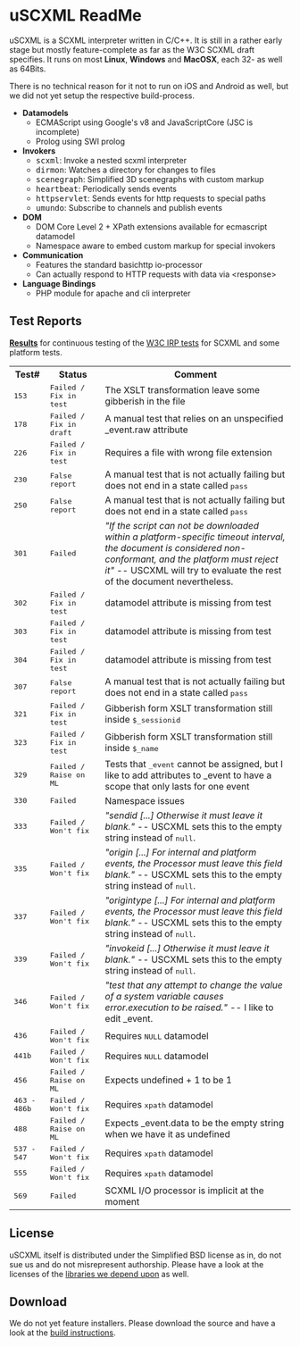 # uSCXML ReadMe

uSCXML is a SCXML interpreter written in C/C++. It is still in a rather early stage but mostly
feature-complete as far as the W3C SCXML draft specifies. It runs on most <b>Linux</b>,
<b>Windows</b> and <b>MacOSX</b>, each 32- as well as 64Bits. 

There is no technical reason for it not to run on iOS and Android as well, but we did not yet setup
the respective build-process.

   * <b>Datamodels</b>
       * ECMAScript using Google's v8 and JavaScriptCore (JSC is incomplete)
       * Prolog using SWI prolog
   * <b>Invokers</b>
       * <tt>scxml</tt>: Invoke a nested scxml interpreter
       * <tt>dirmon</tt>: Watches a directory for changes to files
       * <tt>scenegraph</tt>: Simplified 3D scenegraphs with custom markup
       * <tt>heartbeat</tt>: Periodically sends events
       * <tt>httpservlet</tt>: Sends events for http requests to special paths
       * <tt>umundo</tt>: Subscribe to channels and publish events
   * <b>DOM</b>
       * DOM Core Level 2 + XPath extensions available for ecmascript datamodel
       * Namespace aware to embed custom markup for special invokers
   * <b>Communication</b>
       * Features the standard basichttp io-processor
       * Can actually respond to HTTP requests with data via &lt;response>
   * <b>Language Bindings</b>
       * PHP module for apache and cli interpreter

## Test Reports

<b>[Results](http://uscxml.tk.informatik.tu-darmstadt.de/cdash/index.php?project=uscxml)</b> for continuous testing of the 
[W3C IRP tests](http://www.w3.org/Voice/2013/scxml-irp/) for SCXML and some platform tests.

<table>
	<tr><th>Test#</th><th>Status</th><th>Comment</th></tr>
	<tr><td><tt>153</tt></td><td><tt>Failed / Fix in test</tt></td>
		<td>The XSLT transformation leave some gibberish in the file</td>
	<tr><td><tt>178</tt></td><td><tt>Failed / Fix in draft</tt></td>
		<td>A manual test that relies on an unspecified _event.raw attribute</td>
	<tr><td><tt>226</tt></td><td><tt>Failed / Fix in test</tt></td>
		<td>Requires a file with wrong file extension</td>
	<tr><td><tt>230</tt></td><td><tt>False report</tt></td>
		<td>A manual test that is not actually failing but does not end in a state called <tt>pass</tt></td>
	<tr><td><tt>250</tt></td><td><tt>False report</tt></td>
		<td>A manual test that is not actually failing but does not end in a state called <tt>pass</tt></td>
	<tr><td><tt>301</tt></td><td><tt>Failed</tt></td>
		<td><i>"If the script can not be downloaded within a platform-specific timeout interval, the document 
			is considered non-conformant, and the platform must reject it"</i> -- USCXML will try to evaluate the 
			rest of the document nevertheless.</td>
	</tr>
	<tr><td><tt>302</tt></td><td><tt>Failed / Fix in test</tt></td>
		<td>datamodel attribute is missing from test</td>
	<tr><td><tt>303</tt></td><td><tt>Failed / Fix in test</tt></td>
		<td>datamodel attribute is missing from test</td>
	<tr><td><tt>304</tt></td><td><tt>Failed / Fix in test</tt></td>
		<td>datamodel attribute is missing from test</td>
	<tr><td><tt>307</tt></td><td><tt>False report</tt></td>
		<td>A manual test that is not actually failing but does not end in a state called <tt>pass</tt></td>
	<tr><td><tt>321</tt></td><td><tt>Failed / Fix in test</tt></td>
		<td>Gibberish form XSLT transformation still inside <tt>$_sessionid</tt></td>
	<tr><td><tt>323</tt></td><td><tt>Failed / Fix in test</tt></td>
		<td>Gibberish form XSLT transformation still inside <tt>$_name</tt></td>
	<tr><td><tt>329</tt></td><td><tt>Failed / Raise on ML</tt></td>
		<td>Tests that <tt>_event</tt> cannot be assigned, but I like to add attributes to _event to have a 
			scope that only lasts for one event</td>
	<tr><td><tt>330</tt></td><td><tt>Failed</tt></td>
		<td>Namespace issues</td>
	<tr><td><tt>333</tt></td><td><tt>Failed / Won't&nbsp;fix</tt></td>
		<td><i>"sendid [...] Otherwise it must leave it blank."</i> -- USCXML sets this to the empty string instead of <tt>null</tt>.</td>
	<tr><td><tt>335</tt></td><td><tt>Failed / Won't&nbsp;fix</tt></td>
		<td><i>"origin [...] For internal and platform events, the Processor must leave this field blank."</i> -- USCXML sets this to the empty string instead of <tt>null</tt>.</td>
	<tr><td><tt>337</tt></td><td><tt>Failed / Won't&nbsp;fix</tt></td>
		<td><i>"origintype [...] For internal and platform events, the Processor must leave this field blank."</i> -- USCXML sets this to the empty string instead of <tt>null</tt>.</td>
	<tr><td><tt>339</tt></td><td><tt>Failed / Won't&nbsp;fix</tt></td>
		<td><i>"invokeid [...] Otherwise it must leave it blank."</i> -- USCXML sets this to the empty string instead of <tt>null</tt>.</td>
	<tr><td><tt>346</tt></td><td><tt>Failed / Won't&nbsp;fix</tt></td>
		<td><i>"test that any attempt to change the value of a system variable causes error.execution to be raised."</i> -- I like to edit _event.</td>
	<tr><td><tt>436</tt></td><td><tt>Failed / Won't&nbsp;fix</tt></td>
		<td>Requires <tt>NULL</tt> datamodel</td>
	<tr><td><tt>441b</tt></td><td><tt>Failed / Won't&nbsp;fix</tt></td>
		<td>Requires <tt>NULL</tt> datamodel</td>
	<tr><td><tt>456</tt></td><td><tt>Failed / Raise on ML</tt></td>
		<td>Expects undefined + 1 to be 1</td>
	<tr><td><tt>463 - 486b</tt></td><td><tt>Failed / Won't&nbsp;fix</tt></td>
		<td>Requires <tt>xpath</tt> datamodel</td>
	<tr><td><tt>488</tt></td><td><tt>Failed / Raise on ML</tt></td>
		<td>Expects _event.data to be the empty string when we have it as undefined</td>
	<tr><td><tt>537 - 547</tt></td><td><tt>Failed / Won't&nbsp;fix</tt></td>
		<td>Requires <tt>xpath</tt> datamodel</td>
	<tr><td><tt>555</tt></td><td><tt>Failed / Won't&nbsp;fix</tt></td>
		<td>Requires <tt>xpath</tt> datamodel</td>
	<tr><td><tt>569</tt></td><td><tt>Failed</tt></td>
		<td>SCXML I/O processor is implicit at the moment</td>
</table>



## License 

uSCXML itself is distributed under the Simplified BSD license as in, do not sue us and do
not misrepresent authorship. Please have a look at the licenses of the [libraries we depend
upon](https://github.com/tklab-tud/uscxml/blob/master/docs/BUILDING.md#build-dependencies) as well.

## Download

We do not yet feature installers. Please download the source and have a look at the [build
instructions](https://github.com/tklab-tud/umundo/blob/master/docs/BUILDING.md).
